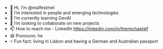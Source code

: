 - 👋 Hi, I’m @malfestmel
- 👀 I’m interested in people and emerging technologies
- 🌱 I’m currently learning GenAI
- 💞️ I’m looking to collaborate on new projects
- 📫 How to reach me - LinkedIn https://linkedin.com/in/themichaelalf 
- 😄 Pronouns: he
- ⚡ Fun fact: living in Lisbon and having a German and Australian passport 

<!---
malfestmel/malfestmel is a ✨ special ✨ repository because its `README.md` (this file) appears on your GitHub profile.
You can click the Preview link to take a look at your changes.
--->
